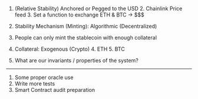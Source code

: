 1. (Relative Stability) Anchored or Pegged to the USD
   2. Chainlink Price feed
   3. Set a function to exchange ETH & BTC -> $$$
2. Stability Mechanism (Minting): Algorithmic (Decentralized)
3. People can only mint the stablecoin with enough collateral
3. Collateral: Exogenous (Crypto)
   4. ETH
   5. BTC


1. What are our invariants / properties of the system?

---

1. Some proper oracle use
2. Write more tests
3. Smart Contract audit preparation